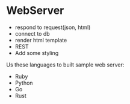 # WebServer

- respond to request(json, html)
- connect to db
- render html template
- REST
- Add some styling


Us these languages to built sample web server:
- Ruby
- Python
- Go
- Rust
